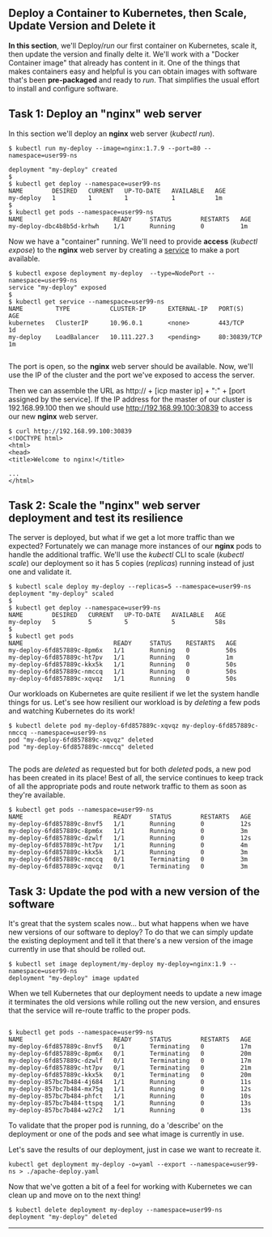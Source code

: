 


## Deploy a Container to Kubernetes, then Scale, Update Version and Delete it

**In this section**, we'll Deploy/*run* our first container on Kubernetes, scale it, then update the version and finally delte it. We'll work with a "Docker Container image" that already has content in it. One of the things that makes containers easy and helpful is you can obtain images with software that's been **pre-packaged** and ready to *run*. That simplifies the usual effort to install and configure software.



## Task 1: Deploy an "nginx" web server

In this section we'll deploy an **nginx** web server (*kubectl run*).


```
$ kubectl run my-deploy --image=nginx:1.7.9 --port=80 --namespace=user99-ns

deployment "my-deploy" created
$
$ kubectl get deploy --namespace=user99-ns
NAME        DESIRED   CURRENT   UP-TO-DATE   AVAILABLE   AGE
my-deploy   1         1         1            1           1m
$
$ kubectl get pods --namespace=user99-ns
NAME                         READY     STATUS        RESTARTS   AGE
my-deploy-dbc4b8b5d-krhwh    1/1       Running       0          1m

```

Now we have a "container" running.  We'll need to provide **access** (*kubectl expose*) to the **nginx** web server by creating a [service](https://kubernetes.io/docs/concepts/services-networking/service/) to make a port available.

```
$ kubectl expose deployment my-deploy  --type=NodePort --namespace=user99-ns
service "my-deploy" exposed
$
$ kubectl get service --namespace=user99-ns
NAME         TYPE           CLUSTER-IP      EXTERNAL-IP   PORT(S)          AGE
kubernetes   ClusterIP      10.96.0.1       <none>        443/TCP          1d
my-deploy    LoadBalancer   10.111.227.3    <pending>     80:30839/TCP     1m


```

The port is open, so the **nginx** web server should be available.  Now, we'll use the IP of the cluster and the port we've exposed to access the server.

Then we can assemble the URL as http:// + [icp master ip] + ":" + [port assigned by the service].
If the IP address for the master of our cluster is 192.168.99.100 then we should use http://192.168.99.100:30839 to access our new **nginx** web server.

```
$ curl http://192.168.99.100:30839
<!DOCTYPE html>
<html>
<head>
<title>Welcome to nginx!</title>

...
</html>
```

## Task 2: Scale the "nginx" web server deployment and test its resilience

The server is deployed, but what if we get a lot more traffic than we expected? Fortunately we can manage more instances of our **nginx** pods to handle the additional traffic. We'll use the *kubectl* CLI to scale (*kubectl scale*) our deployment so it has 5 copies (*replicas*) running instead of just one and validate it.

```
$ kubectl scale deploy my-deploy --replicas=5 --namespace=user99-ns
deployment "my-deploy" scaled
$
$ kubectl get deploy --namespace=user99-ns
NAME        DESIRED   CURRENT   UP-TO-DATE   AVAILABLE   AGE
my-deploy   5         5         5            5           58s
$
$ kubectl get pods
NAME                         READY     STATUS    RESTARTS   AGE
my-deploy-6fd857889c-8pm6x   1/1       Running   0          50s
my-deploy-6fd857889c-ht7pv   1/1       Running   0          1m
my-deploy-6fd857889c-kkx5k   1/1       Running   0          50s
my-deploy-6fd857889c-nmccq   1/1       Running   0          50s
my-deploy-6fd857889c-xqvqz   1/1       Running   0          50s

```

Our workloads on Kubernetes are quite resilient if we let the system handle things for us. Let's see how resilient our workload is by *deleting* a few pods and watching Kubernetes do its work!

```
$ kubectl delete pod my-deploy-6fd857889c-xqvqz my-deploy-6fd857889c-nmccq --namespace=user99-ns
pod "my-deploy-6fd857889c-xqvqz" deleted
pod "my-deploy-6fd857889c-nmccq" deleted


```
The pods are *deleted* as requested but for both *deleted* pods, a new pod has been created in its place! Best of all, the service continues to keep track of all the appropriate pods and route network traffic to them as soon as they're available.

```
$ kubectl get pods --namespace=user99-ns
NAME                         READY     STATUS        RESTARTS   AGE
my-deploy-6fd857889c-8nvf5   1/1       Running       0          12s
my-deploy-6fd857889c-8pm6x   1/1       Running       0          3m
my-deploy-6fd857889c-dzwlf   1/1       Running       0          12s
my-deploy-6fd857889c-ht7pv   1/1       Running       0          4m
my-deploy-6fd857889c-kkx5k   1/1       Running       0          3m
my-deploy-6fd857889c-nmccq   0/1       Terminating   0          3m
my-deploy-6fd857889c-xqvqz   0/1       Terminating   0          3m
```


## Task 3: Update the pod with a new version of the software

It's great that the system scales now... but what happens when we have new versions of our software to deploy? To do that we can simply update the existing deployment and tell it that there's a new version of the image currently in use that should be rolled out.  

```
$ kubectl set image deployment/my-deploy my-deploy=nginx:1.9 --namespace=user99-ns
deployment "my-deploy" image updated

```

When we tell Kubernetes that our deployment needs to update a new image it terminates the old versions while rolling out the new version, and ensures that the service will re-route traffic to the proper pods.

```

$ kubectl get pods --namespace=user99-ns
NAME                         READY     STATUS        RESTARTS   AGE
my-deploy-6fd857889c-8nvf5   0/1       Terminating   0          17m
my-deploy-6fd857889c-8pm6x   0/1       Terminating   0          20m
my-deploy-6fd857889c-dzwlf   0/1       Terminating   0          17m
my-deploy-6fd857889c-ht7pv   0/1       Terminating   0          21m
my-deploy-6fd857889c-kkx5k   0/1       Terminating   0          20m
my-deploy-857bc7b484-4j684   1/1       Running       0          11s
my-deploy-857bc7b484-mx75q   1/1       Running       0          12s
my-deploy-857bc7b484-phfct   1/1       Running       0          10s
my-deploy-857bc7b484-ttspq   1/1       Running       0          13s
my-deploy-857bc7b484-w27c2   1/1       Running       0          13s

```

To validate that the proper pod is running, do a 'describe' on the deployment or one of the pods and see what image is currently in use.

Let's save the results of our deployment, just in case we want to recreate it.

```
kubectl get deployment my-deploy -o=yaml --export --namespace=user99-ns > ./apache-deploy.yaml
```

Now that we've gotten a bit of a feel for working with Kubernetes we can clean up and move on to the next thing!

```
$ kubectl delete deployment my-deploy --namespace=user99-ns
deployment "my-deploy" deleted

```



---
